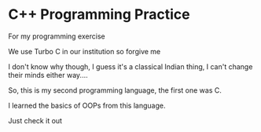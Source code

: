 # C++ Programming Practice
For my programming exercise

We use Turbo C in our institution so forgive me 

I don't know why though, I guess it's a classical Indian thing, I can't change their minds either way....

So, this is my second programming language, the first one was C.

I learned the basics of OOPs from this language. 

Just check it out
